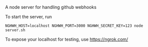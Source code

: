 A node server for handling github webhooks

To start the server, run

    NGHWH_HOST=localhost NGHWH_PORT=3000 NGHWH_SECRET_KEY=123 node server.sh

To expose your localhost for testing, use https://ngrok.com/

